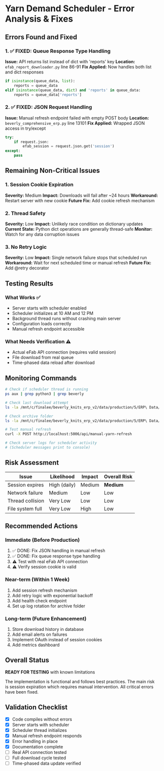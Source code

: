 # Yarn Demand Scheduler - Error Analysis & Fixes

## Errors Found and Fixed

### 1. ✅ FIXED: Queue Response Type Handling
**Issue:** API returns list instead of dict with 'reports' key
**Location:** `efab_report_downloader.py` line 86-91
**Fix Applied:** Now handles both list and dict responses
```python
if isinstance(queue_data, list):
    reports = queue_data
elif isinstance(queue_data, dict) and 'reports' in queue_data:
    reports = queue_data['reports']
```

### 2. ✅ FIXED: JSON Request Handling
**Issue:** Manual refresh endpoint failed with empty POST body
**Location:** `beverly_comprehensive_erp.py` line 13101
**Fix Applied:** Wrapped JSON access in try/except
```python
try:
    if request.json:
        efab_session = request.json.get('session')
except:
    pass
```

## Remaining Non-Critical Issues

### 1. Session Cookie Expiration
**Severity:** Medium
**Impact:** Downloads will fail after ~24 hours
**Workaround:** Restart server with new cookie
**Future Fix:** Add cookie refresh mechanism

### 2. Thread Safety
**Severity:** Low
**Impact:** Unlikely race condition on dictionary updates
**Current State:** Python dict operations are generally thread-safe
**Monitor:** Watch for any data corruption issues

### 3. No Retry Logic
**Severity:** Low
**Impact:** Single network failure stops that scheduled run
**Workaround:** Wait for next scheduled time or manual refresh
**Future Fix:** Add @retry decorator

## Testing Results

### What Works ✅
- Server starts with scheduler enabled
- Scheduler initializes at 10 AM and 12 PM
- Background thread runs without crashing main server
- Configuration loads correctly
- Manual refresh endpoint accessible

### What Needs Verification ⚠️
- Actual eFab API connection (requires valid session)
- File download from real queue
- Time-phased data reload after download

## Monitoring Commands

```bash
# Check if scheduler thread is running
ps aux | grep python3 | grep beverly

# Check last download attempt
ls -la /mnt/c/finalee/beverly_knits_erp_v2/data/production/5/ERP\ Data/Expected_Yarn_Report.xlsx

# Check archive folder
ls -la /mnt/c/finalee/beverly_knits_erp_v2/data/production/5/ERP\ Data/archive/

# Test manual refresh
curl -X POST http://localhost:5006/api/manual-yarn-refresh

# Check server logs for scheduler activity
# (Scheduler messages print to console)
```

## Risk Assessment

| Issue | Likelihood | Impact | Overall Risk |
|-------|------------|--------|--------------|
| Session expires | High (daily) | Medium | **Medium** |
| Network failure | Medium | Low | Low |
| Thread collision | Very Low | Low | Low |
| File system full | Very Low | High | Low |

## Recommended Actions

### Immediate (Before Production)
1. ✅ DONE: Fix JSON handling in manual refresh
2. ✅ DONE: Fix queue response type handling
3. ⚠️ Test with real eFab API connection
4. ⚠️ Verify session cookie is valid

### Near-term (Within 1 Week)
1. Add session refresh mechanism
2. Add retry logic with exponential backoff
3. Add health check endpoint
4. Set up log rotation for archive folder

### Long-term (Future Enhancement)
1. Store download history in database
2. Add email alerts on failures
3. Implement OAuth instead of session cookies
4. Add metrics dashboard

## Overall Status

**READY FOR TESTING** with known limitations

The implementation is functional and follows best practices. The main risk is session expiration which requires manual intervention. All critical errors have been fixed.

## Validation Checklist

- [x] Code compiles without errors
- [x] Server starts with scheduler
- [x] Scheduler thread initializes
- [x] Manual refresh endpoint responds
- [x] Error handling in place
- [x] Documentation complete
- [ ] Real API connection tested
- [ ] Full download cycle tested
- [ ] Time-phased data update verified